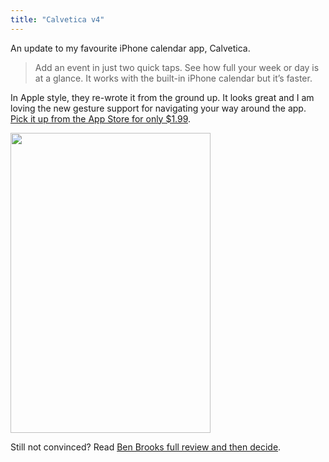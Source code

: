```yaml
---
title: "Calvetica v4"
---
```

<p>An update to my favourite iPhone calendar app, Calvetica.</p>
<blockquote><p>Add an event in just two quick taps. See how full your week or day is at a glance. It works with the built-in iPhone calendar but it’s faster.</p></blockquote>
<p>In Apple style, they re-wrote it from the ground up. It looks great and I am loving the new gesture support for navigating your way around the app. <a href="https://click.linksynergy.com/fs-bin/stat?id=6PFrOqNV4B8&offerid=146261&type=3&subid=0&tmpid=1826&RD_PARM1=http%253A%252F%252Fitunes.apple.com%252Fca%252Fapp%252Fcalvetica-calendar%252Fid385862462%253Fmt%253D8%2526uo%253D4%2526partnerId%253D30" target="itunes_store">Pick it up from the App Store for only $1.99</a>.</p>
<p><img src="https://chrisenns.com/wp-content/uploads/2011/07/screen.png" alt="" title="Calvetica" width="320" height="480" class="aligncenter size-full wp-image-19608" /></p>
<p>Still not convinced? Read <a href="https://brooksreview.net/2011/07/calvetica-4/">Ben Brooks full review and then decide</a>.</p>
